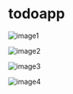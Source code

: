 # todoapp

![image1](https://github.com/user-attachments/assets/3fad129e-16b9-41fa-b9c0-4ab06ccc3190)

![image2](https://github.com/user-attachments/assets/c0707836-3199-4d54-aaa3-7e83db66391c)

![image3](https://github.com/user-attachments/assets/9ee1d99c-96f2-4c41-9389-c485d14e7f47)

![image4](https://github.com/user-attachments/assets/5baf9e24-11d8-42e4-a28b-5288cfa483f4)

